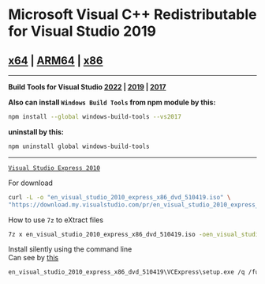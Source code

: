 # Microsoft Visual C++ Redistributable for Visual Studio 2019
## [x64](https://aka.ms/vs/16/release/VC_redist.x64.exe) | [ARM64](https://aka.ms/vs/16/release/VC_redist.arm64.exe) | [x86](https://aka.ms/vs/16/release/VC_redist.x86.exe)
***
**Build Tools for Visual Studio [2022](https://aka.ms/vs/17/release/vs_BuildTools.exe) | [2019](https://download.visualstudio.microsoft.com/download/pr/1192d0de-5c6d-4274-b64d-c387185e4f45/605089bf72da4da4d27eb0cfcec569ed61f5cf5671aa6d3dece1487abfd62cab/vs_BuildTools.exe) | [2017](https://download.visualstudio.microsoft.com/download/pr/653e10c9-d650-464b-a0b0-f211bb0c7c32/ce78a99572710c75aa8a209d771c54f98513c8f5cfe4bad9a661fb1a3298bf50/vs_BuildTools.exe)**

**Also can install `Windows Build Tools` from npm module by this:**
``` bash
npm install --global windows-build-tools --vs2017
```
**uninstall by this:**
``` bash
npm uninstall global windows-build-tools
```
***
[`Visual Studio Express 2010`](https://download.my.visualstudio.com/pr/en_visual_studio_2010_express_x86_dvd_510419.iso?t=e9342239-1935-4cfa-b4df-0b6bacafd391&e=1624405502&h=9bc2c1aa791aa48ecfd1a481f27400d8&su=1)

For download
``` bash
curl -L -o "en_visual_studio_2010_express_x86_dvd_510419.iso" \
"https://download.my.visualstudio.com/pr/en_visual_studio_2010_express_x86_dvd_510419.iso?t=e9342239-1935-4cfa-b4df-0b6bacafd391&e=1624405502&h=9bc2c1aa791aa48ecfd1a481f27400d8&su=1"
```
How to use `7z` to eXtract files
``` bash
7z x en_visual_studio_2010_express_x86_dvd_510419.iso -oen_visual_studio_2010_express_x86_dvd_510419
```
Install silently using the command line<br/>
Can see by [this](https://docs.microsoft.com/zh-cn/previous-versions/visualstudio/visual-studio-2010/e2h7fzkw(v=vs.100))
``` bash
en_visual_studio_2010_express_x86_dvd_510419\VCExpress\setup.exe /q /full /norestart
```
